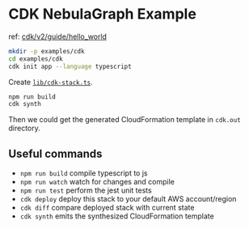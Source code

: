 # CDK NebulaGraph Example

ref: [cdk/v2/guide/hello_world](https://docs.aws.amazon.com/cdk/v2/guide/hello_world.html)

```bash
mkdir -p examples/cdk
cd examples/cdk
cdk init app --language typescript
```

Create [`lib/cdk-stack.ts`](lib/cdk-stack.ts).

```bash
npm run build
cdk synth
```

Then we could get the generated CloudFormation template in `cdk.out` directory.

## Useful commands

* `npm run build`   compile typescript to js
* `npm run watch`   watch for changes and compile
* `npm run test`    perform the jest unit tests
* `cdk deploy`      deploy this stack to your default AWS account/region
* `cdk diff`        compare deployed stack with current state
* `cdk synth`       emits the synthesized CloudFormation template
